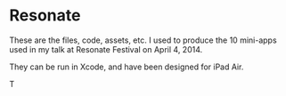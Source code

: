Resonate
========

These are the files, code, assets, etc. I used to produce the 10 mini-apps used in my talk at Resonate Festival on April 4, 2014.

They can be run in Xcode, and have been designed for iPad Air.

T
